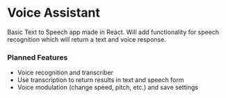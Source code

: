 # Voice Assistant
Basic Text to Speech app made in React. 
Will add functionality for speech recognition which will return a text and voice response.

### Planned Features
- Voice recognition and transcriber
- Use transcription to return results in text and speech form
- Voice modulation (change speed, pitch, etc.) and save settings
